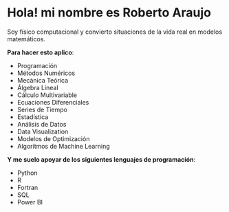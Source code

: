 # Hola! mi nombre es Roberto Araujo

Soy físico computacional y convierto situaciones de la vida real en modelos matemáticos.

**Para hacer esto aplico**: 
- Programación
- Métodos Numéricos
- Mecánica Teórica 
- Álgebra Lineal
- Cálculo Multivariable 
- Ecuaciones Diferenciales 
- Series de Tiempo
- Estadística
- Análisis de Datos
- Data Visualization
- Modelos de Optimización
- Algoritmos de Machine Learning
 
**Y me suelo apoyar de los siguientes lenguajes de programación**:  
- Python 
- R 
- Fortran
- SQL
- Power BI

<!--
**araujorobert/araujorobert** is a ✨ _special_ ✨ repository because its `README.md` (this file) appears on your GitHub profile.

Here are some ideas to get you started:

- 🔭 I’m currently working on ...
- 🌱 I’m currently learning ...
- 👯 I’m looking to collaborate on ...
- 🤔 I’m looking for help with ...
- 💬 Ask me about ...
- 📫 How to reach me: ...
- 😄 Pronouns: ...
- ⚡ Fun fact: ...
-->
